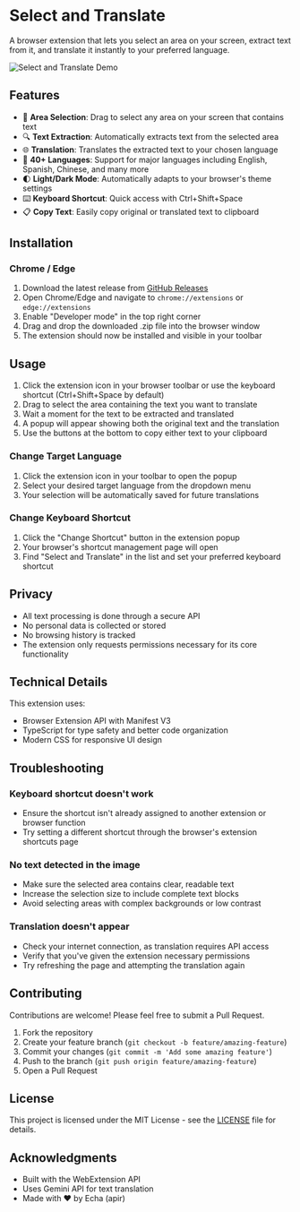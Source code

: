 # Select and Translate

A browser extension that lets you select an area on your screen, extract text from it, and translate it instantly to your preferred language.

![Select and Translate Demo](demo-image-url.gif)

## Features

- 📸 **Area Selection**: Drag to select any area on your screen that contains text
- 🔍 **Text Extraction**: Automatically extracts text from the selected area
- 🌐 **Translation**: Translates the extracted text to your chosen language
- 💬 **40+ Languages**: Support for major languages including English, Spanish, Chinese, and many more
- 🌓 **Light/Dark Mode**: Automatically adapts to your browser's theme settings
- ⌨️ **Keyboard Shortcut**: Quick access with Ctrl+Shift+Space
- 📋 **Copy Text**: Easily copy original or translated text to clipboard

## Installation

### Chrome / Edge

1. Download the latest release from [GitHub Releases](https://github.com/apirJS/select-and-translate/releases)
2. Open Chrome/Edge and navigate to `chrome://extensions` or `edge://extensions`
3. Enable "Developer mode" in the top right corner
4. Drag and drop the downloaded .zip file into the browser window
5. The extension should now be installed and visible in your toolbar

## Usage

1. Click the extension icon in your browser toolbar or use the keyboard shortcut (Ctrl+Shift+Space by default)
2. Drag to select the area containing the text you want to translate
3. Wait a moment for the text to be extracted and translated
4. A popup will appear showing both the original text and the translation
5. Use the buttons at the bottom to copy either text to your clipboard

### Change Target Language

1. Click the extension icon in your toolbar to open the popup
2. Select your desired target language from the dropdown menu
3. Your selection will be automatically saved for future translations

### Change Keyboard Shortcut

1. Click the "Change Shortcut" button in the extension popup
2. Your browser's shortcut management page will open
3. Find "Select and Translate" in the list and set your preferred keyboard shortcut

## Privacy

- All text processing is done through a secure API
- No personal data is collected or stored
- No browsing history is tracked
- The extension only requests permissions necessary for its core functionality

## Technical Details

This extension uses:

- Browser Extension API with Manifest V3
- TypeScript for type safety and better code organization
- Modern CSS for responsive UI design

## Troubleshooting

### Keyboard shortcut doesn't work
- Ensure the shortcut isn't already assigned to another extension or browser function
- Try setting a different shortcut through the browser's extension shortcuts page

### No text detected in the image
- Make sure the selected area contains clear, readable text
- Increase the selection size to include complete text blocks
- Avoid selecting areas with complex backgrounds or low contrast

### Translation doesn't appear
- Check your internet connection, as translation requires API access
- Verify that you've given the extension necessary permissions
- Try refreshing the page and attempting the translation again

## Contributing

Contributions are welcome! Please feel free to submit a Pull Request.

1. Fork the repository
2. Create your feature branch (`git checkout -b feature/amazing-feature`)
3. Commit your changes (`git commit -m 'Add some amazing feature'`)
4. Push to the branch (`git push origin feature/amazing-feature`)
5. Open a Pull Request

## License

This project is licensed under the MIT License - see the [LICENSE](LICENSE) file for details.

## Acknowledgments

- Built with the WebExtension API
- Uses Gemini API for text translation
- Made with ❤️ by Echa (apir)
